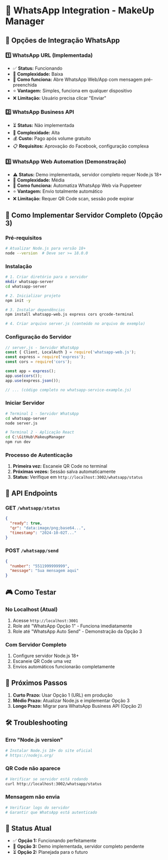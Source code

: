 # 📱 WhatsApp Integration - MakeUp Manager

## 🎯 Opções de Integração WhatsApp

### 1️⃣ **WhatsApp URL (Implementada)**
- ✅ **Status:** Funcionando
- 🚀 **Complexidade:** Baixa
- 📱 **Como funciona:** Abre WhatsApp Web/App com mensagem pré-preenchida
- ⭐ **Vantagem:** Simples, funciona em qualquer dispositivo
- ❌ **Limitação:** Usuário precisa clicar "Enviar"

### 2️⃣ **WhatsApp Business API**
- ⏳ **Status:** Não implementada
- 🚀 **Complexidade:** Alta
- 💰 **Custo:** Pago após volume gratuito
- 📋 **Requisitos:** Aprovação do Facebook, configuração complexa

### 3️⃣ **WhatsApp Web Automation (Demonstração)**
- ⚠️ **Status:** Demo implementada, servidor completo requer Node.js 18+
- 🚀 **Complexidade:** Média
- 🤖 **Como funciona:** Automatiza WhatsApp Web via Puppeteer
- ⭐ **Vantagem:** Envio totalmente automático
- ❌ **Limitação:** Requer QR Code scan, sessão pode expirar

## 🔧 Como Implementar Servidor Completo (Opção 3)

### Pré-requisitos
```bash
# Atualizar Node.js para versão 18+
node --version  # Deve ser >= 18.0.0
```

### Instalação
```bash
# 1. Criar diretório para o servidor
mkdir whatsapp-server
cd whatsapp-server

# 2. Inicializar projeto
npm init -y

# 3. Instalar dependências
npm install whatsapp-web.js express cors qrcode-terminal

# 4. Criar arquivo server.js (conteúdo no arquivo de exemplo)
```

### Configuração do Servidor
```javascript
// server.js - Servidor WhatsApp
const { Client, LocalAuth } = require('whatsapp-web.js');
const express = require('express');
const cors = require('cors');

const app = express();
app.use(cors());
app.use(express.json());

// ... (código completo no whatsapp-service-example.js)
```

### Iniciar Servidor
```bash
# Terminal 1 - Servidor WhatsApp
cd whatsapp-server
node server.js

# Terminal 2 - Aplicação React
cd C:\GitHub\MakeupManager
npm run dev
```

### Processo de Autenticação
1. **Primeira vez:** Escaneie QR Code no terminal
2. **Próximas vezes:** Sessão salva automaticamente
3. **Status:** Verifique em `http://localhost:3002/whatsapp/status`

## 📡 API Endpoints

### GET `/whatsapp/status`
```json
{
  "ready": true,
  "qr": "data:image/png;base64...",
  "timestamp": "2024-10-02T..."
}
```

### POST `/whatsapp/send`
```json
{
  "number": "5511999999999",
  "message": "Sua mensagem aqui"
}
```

## 🎮 Como Testar

### No Localhost (Atual)
1. Acesse `http://localhost:3001`
2. Role até "WhatsApp Opção 1" - Funciona imediatamente
3. Role até "WhatsApp Auto Send" - Demonstração da Opção 3

### Com Servidor Completo
1. Configure servidor Node.js 18+
2. Escaneie QR Code uma vez
3. Envios automáticos funcionarão completamente

## 🚀 Próximos Passos

1. **Curto Prazo:** Usar Opção 1 (URL) em produção
2. **Médio Prazo:** Atualizar Node.js e implementar Opção 3
3. **Longo Prazo:** Migrar para WhatsApp Business API (Opção 2)

## 🛠️ Troubleshooting

### Erro "Node.js version"
```bash
# Instalar Node.js 18+ do site oficial
# https://nodejs.org/
```

### QR Code não aparece
```bash
# Verificar se servidor está rodando
curl http://localhost:3002/whatsapp/status
```

### Mensagem não envia
```bash
# Verificar logs do servidor
# Garantir que WhatsApp está autenticado
```

## 📱 Status Atual

- ✅ **Opção 1:** Funcionando perfeitamente
- 🔄 **Opção 3:** Demo implementada, servidor completo pendente
- ⏳ **Opção 2:** Planejada para o futuro